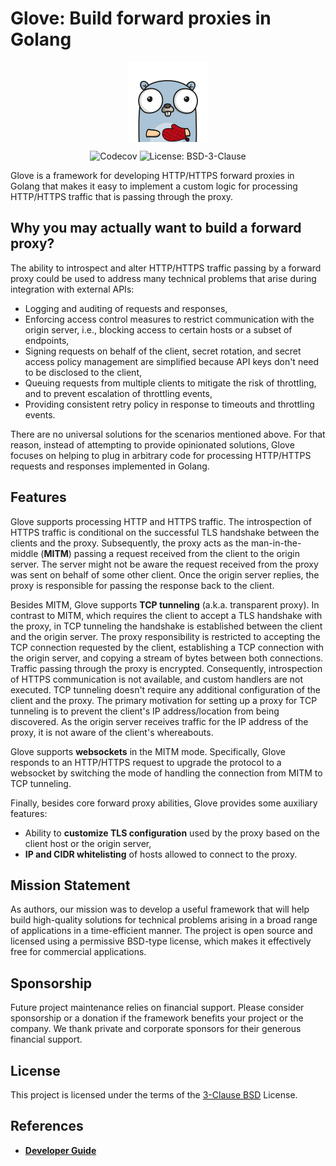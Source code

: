 # Glove: Build forward proxies in Golang

<p align="center">
  <img src="./assets/gopher.png" width="128" height="128" align="center">
</p>

<p align="center">
  <img src="https://codecov.io/gh/pmateusz/glove/graph/badge.svg?token=VKTGCERVTC" alt="Codecov" /> 
  <img src="https://img.shields.io/github/license/pmateusz/glove" alt="License: BSD-3-Clause" />
</p>

Glove is a framework for developing HTTP/HTTPS forward proxies in Golang that makes it easy to implement a custom logic
for processing HTTP/HTTPS traffic that is passing through the proxy.

## Why you may actually want to build a forward proxy?

The ability to introspect and alter HTTP/HTTPS traffic passing by a forward proxy could be used to address many
technical problems that arise during integration with external APIs:

- Logging and auditing of requests and responses,
- Enforcing access control measures to restrict communication with the origin server, i.e., blocking access to certain
  hosts or a subset of endpoints,
- Signing requests on behalf of the client, secret rotation, and secret access policy management are simplified because
  API keys don't need to be disclosed to the client,
- Queuing requests from multiple clients to mitigate the risk of throttling, and to prevent escalation of throttling
  events,
- Providing consistent retry policy in response to timeouts and throttling events.

There are no universal solutions for the scenarios mentioned above. For that reason, instead of attempting to provide
opinionated solutions, Glove focuses on helping to plug in arbitrary code for processing HTTP/HTTPS requests and
responses implemented in Golang.

## Features

Glove supports processing HTTP and HTTPS traffic. The introspection of HTTPS traffic is conditional on the successful
TLS handshake between the clients and the proxy. Subsequently, the proxy acts as the man-in-the-middle (**MITM**)
passing a request received from the client to the origin server. The server might not be aware the request received from
the proxy was sent on behalf of some other client. Once the origin server replies, the proxy is responsible for passing
the response back to the client.

Besides MITM, Glove supports **TCP tunneling** (a.k.a. transparent proxy). In contrast to MITM, which requires the
client to accept a TLS handshake with the proxy, in TCP tunneling the handshake is established between the client and
the origin server. The proxy responsibility is restricted to accepting the TCP connection requested by the client,
establishing a TCP
connection with the origin server, and copying a stream of bytes between both connections. Traffic passing through the
proxy is encrypted. Consequently, introspection of HTTPS communication is not available, and custom handlers are not
executed. TCP tunneling doesn't require any additional configuration of the client and the proxy. The primary motivation
for setting up a proxy for TCP tunneling is to prevent the client's IP address/location from being discovered. As the
origin server
receives traffic for the IP address of the proxy, it is not aware of the client's whereabouts.

Glove supports **websockets** in the MITM mode. Specifically, Glove responds to an HTTP/HTTPS request to upgrade the
protocol to a websocket by switching the mode of handling the connection from MITM to TCP tunneling.

Finally, besides core forward proxy abilities, Glove provides some auxiliary features:

- Ability to **customize TLS configuration** used by the proxy based on the client host or the origin server,
- **IP and CIDR whitelisting** of hosts allowed to connect to the proxy.

## Mission Statement

As authors, our mission was to develop a useful framework that will help build high-quality solutions for technical
problems arising in a broad range of applications in a time-efficient manner. The project is open source and licensed
using a permissive BSD-type license, which makes it effectively free for commercial applications.

## Sponsorship

Future project maintenance relies on financial support. Please consider sponsorship or a donation if the framework
benefits your project or the company. We thank private and corporate sponsors for their generous financial support.

## License

This project is licensed under the terms of the [3-Clause BSD](./License.md) License.

## References

- [**Developer Guide**](./docs/developer-guide.md)